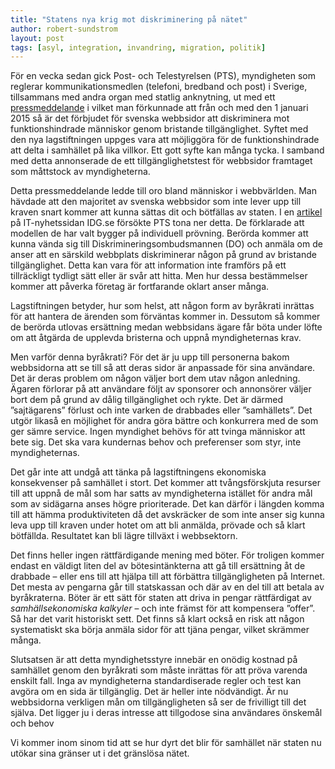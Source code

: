 ```yaml
---
title: "Statens nya krig mot diskriminering på nätet"
author: robert-sundstrom
layout: post
tags: [asyl, integration, invandring, migration, politik]
---
```


För en vecka sedan gick Post- och Telestyrelsen (PTS), myndigheten som reglerar kommunikationsmedlen (telefoni, bredband och post) i Sverige, tillsammans med andra organ med statlig anknytning, ut med ett [pressmeddelande](https://web.archive.org/web/20170706093306/http://www.pts.se/sv/Nyheter/Pressmeddelanden/2014/Nytt-verktyg-testar-webbplatsers-tillganglighet/) i vilket man förkunnade att från och med den 1 januari 2015 så är det förbjudet för svenska webbsidor att diskriminera mot funktionshindrade människor genom bristande tillgänglighet. Syftet med den nya lagstiftningen uppges vara att möjliggöra för de funktionshindrade att delta i samhället på lika villkor. Ett gott syfte kan många tycka. I samband med detta annonserade de ett tillgänglighetstest för webbsidor framtaget som måttstock av myndigheterna.


Detta pressmeddelande ledde till oro bland människor i webbvärlden. Man hävdade att den majoritet av svenska webbsidor som inte lever upp till kraven snart kommer att kunna sättas dit och bötfällas av staten. I en [artikel](http://www.idg.se/2.1085/1.601240/lag-om-diskriminering-stressar-sajtagare) på IT-nyhetssidan IDG.se försökte PTS tona ner detta. De förklarade att modellen de har valt bygger på individuell prövning. Berörda kommer att kunna vända sig till Diskrimineringsombudsmannen (DO) och anmäla om de anser att en särskild webbplats diskriminerar någon på grund av bristande tillgänglighet. Detta kan vara för att information inte framförs på ett tillräckligt tydligt sätt eller är svår att hitta. Men hur dessa bestämmelser kommer att påverka företag är fortfarande oklart anser många.

Lagstiftningen betyder, hur som helst, att någon form av byråkrati inrättas för att hantera de ärenden som förväntas kommer in. Dessutom så kommer de berörda utlovas ersättning medan webbsidans ägare får böta under löfte om att åtgärda de upplevda bristerna och uppnå myndigheternas krav.

Men varför denna byråkrati? För det är ju upp till personerna bakom webbsidorna att se till så att deras sidor är anpassade för sina användare. Det är deras problem om någon väljer bort dem utav någon anledning. Ägaren förlorar på att användare följt av sponsorer och annonsörer väljer bort dem på grund av dålig tillgänglighet och rykte. Det är därmed ”sajtägarens” förlust och inte varken de drabbades eller ”samhällets”. Det utgör likaså en möjlighet för andra göra bättre och konkurrera med de som ger sämre service. Ingen myndighet behövs för att tvinga människor att bete sig. Det ska vara kundernas behov och preferenser som styr, inte myndigheternas.

Det går inte att undgå att tänka på lagstiftningens ekonomiska konsekvenser på samhället i stort. Det kommer att tvångsförskjuta resurser till att uppnå de mål som har satts av myndigheterna istället för andra mål som av sidägarna anses högre prioriterade. Det kan därför i längden komma till att hämma produktiviteten då det avskräcker de som inte anser sig kunna leva upp till kraven under hotet om att bli anmälda, prövade och så klart bötfällda. Resultatet kan bli lägre tillväxt i webbsektorn.

Det finns heller ingen rättfärdigande mening med böter. För troligen kommer endast en väldigt liten del av bötesintänkterna att gå till ersättning åt de drabbade – eller ens till att hjälpa till att förbättra tillgängligheten på Internet. Det mesta av pengarna går till statskassan och där av en del till att betala av byråkraterna. Böter är ett sätt för staten att driva in pengar rättfärdigat av *samhällsekonomiska kalkyler* – och inte främst för att kompensera ”offer”. Så har det varit historiskt sett. Det finns så klart också en risk att någon systematiskt ska börja anmäla sidor för att tjäna pengar, vilket skrämmer många.

Slutsatsen är att detta myndighetsstyre innebär en onödig kostnad på samhället genom den byråkrati som måste inrättas för att pröva varenda enskilt fall. Inga av myndigheterna standardiserade regler och test kan avgöra om en sida är tillgänglig. Det är heller inte nödvändigt. Är nu webbsidorna verkligen mån om tillgängligheten så ser de frivilligt till det själva. Det ligger ju i deras intresse att tillgodose sina användares önskemål och behov

Vi kommer inom sinom tid att se hur dyrt det blir för samhället när staten nu utökar sina gränser ut i det gränslösa nätet.